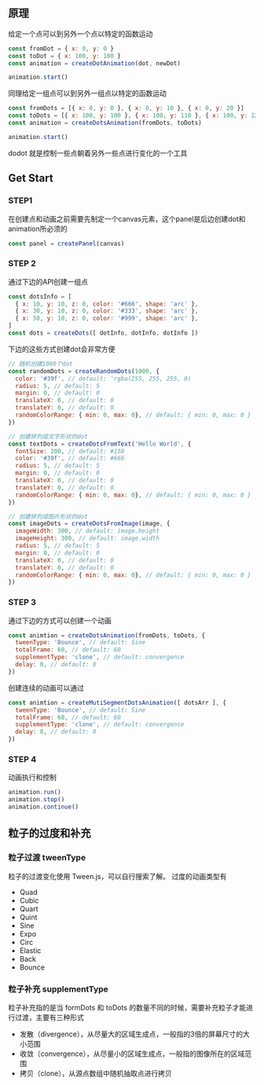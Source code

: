 ## 原理

给定一个点可以到另外一个点以特定的函数运动

``` js
const fromDot = { x: 0, y: 0 }
const toDot = { x: 100, y: 100 }
const animation = createDotAnimation(dot, newDot)

animation.start()
```

同理给定一组点可以到另外一组点以特定的函数运动

``` js
const fromDots = [{ x: 0, y: 0 }, { x: 0, y: 10 }, { x: 0, y: 20 }]
const toDots = [{ x: 100, y: 100 }, { x: 100, y: 110 }, { x: 100, y: 120 }]
const animation = createDotsAnimation(fromDots, toDots)

animation.start()
```

dodot 就是控制一些点朝着另外一些点进行变化的一个工具

## Get Start

### STEP1  

在创建点和动画之前需要先制定一个canvas元素，这个panel是后边创建dot和animation所必须的

``` js
const panel = createPanel(canvas)
```

### STEP 2  

通过下边的API创建一组点

``` js
const dotsInfo = [
  { x: 10, y: 10, z: 0, color: '#666', shape: 'arc' },
  { x: 30, y: 10, z: 0, color: '#333', shape: 'arc' },
  { x: 50, y: 10, z: 0, color: '#999', shape: 'arc' },
]
const dots = createDots([ dotInfo, dotInfo, dotInfo ])
```

下边的这些方式创建dot会非常方便

``` js
// 随机创建1000个dot
const randomDots = createRandomDots(1000, {
  color: '#39f', // default: 'rgba(255, 255, 255, 0)
  radius: 5, // default: 5
  margin: 0, // default: 0
  translateX: 0, // default: 0
  translateY: 0, // default: 0
  randomColorRange: { min: 0, max: 0}, // default: { min: 0, max: 0 }
}) 

// 创建排列成文字形状的dot
const textDots = createDotsFromText('Hello World', {
  fontSize: 200, // default: #150
  color: '#39f', // default: #666
  radius: 5, // default: 5
  margin: 0, // default: 0
  translateX: 0, // default: 0
  translateY: 0, // default: 0
  randomColorRange: { min: 0, max: 0}, // default: { min: 0, max: 0 }
})

// 创建排列成图片形状的dot
const imageDots = createDotsFromImage(image, {
  imageWidth: 300, // default: image.height
  imageHeight: 300, // default: image.width
  radius: 5, // default: 5
  margin: 0, // default: 0
  translateX: 0, // default: 0
  translateY: 0, // default: 0
  randomColorRange: { min: 0, max: 0}, // default: { min: 0, max: 0 }
})
```

### STEP 3

通过下边的方式可以创建一个动画

``` js
const animtion = createDotsAnimation(fromDots, toDots, {
  tweenType: 'Bounce', // default: Sine
  totalFrame: 60, // default: 60
  supplementType: 'clone', // default: convergence
  delay: 0, // default: 0
})

```

创建连续的动画可以通过

``` js
const animtion = createMutiSegmentDotsAnimation([ dotsArr ], {
  tweenType: 'Bounce', // default: Sine
  totalFrame: 60, // default: 60
  supplementType: 'clone', // default: convergence
  delay: 0, // default: 0
})
```

### STEP 4

动画执行和控制

``` js
animation.run()
animation.stop()
animation.continue()
```
## 粒子的过度和补充

### 粒子过渡 tweenType

粒子的过渡变化使用 Tween.js，可以自行搜索了解。
过度的动画类型有  
- Quad
- Cubic
- Quart
- Quint
- Sine
- Expo
- Circ
- Elastic
- Back
- Bounce

### 粒子补充 supplementType

粒子补充指的是当 formDots 和 toDots 的数量不同的时候，需要补充粒子才能进行过渡，主要有三种形式

- 发散（divergence），从尽量大的区域生成点，一般指的3倍的屏幕尺寸的大小范围  
- 收敛（convergence），从尽量小的区域生成点，一般指的图像所在的区域范围  
- 拷贝（clone），从源点数组中随机抽取点进行拷贝

